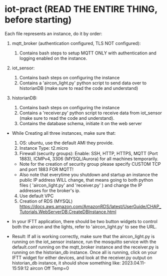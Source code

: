 # iot-pract (READ THE ENTIRE THING, before starting)

Each file represents an instance, do it by order:
1) mqtt_broker (authentication configured, TLS NOT configured):
   1) Contains bash steps to setup MQTT ONLY with authentication and logging enabled on the instance.
   
3) iot_sensor:
   1) Contains bash steps on configuring the instance
   2) Contains a 'aircon_light.py' python script to send data over to historianDB (make sure to read the code and understand)
       
4) historianDB:
   1) Contains bash steps on configuring the instance
   2) Contains a 'receiver.py' python script to receive data from iot_sensor (make sure to read the code and understand).
   3) Contains the database schema, initiate it on the web server
      
* While Creating all three instances, make sure that:
   1) OS: ubuntu, use the default AMI they provide.
   2) Instance Type: t2.micro
   3) Firewall (security groups): Enable: SSH, HTTP, HTTPS, MQTT (Port 1883), ICMPv4, 3306 (MYSQL/Aurora) for all machines temporarily.
   * Note for the creation of security group please specify CUSTOM TCP and port 1883 FOR MQTT!
   * Also note that everytime you shutdown and startup an instance the public IP address WILL change, that means going to both python files ( 'aircon_light.py' and 'receiver.py' ) and change the IP addresses for the broker's ip.
   4) Use default VPC
   5) Creation of RDS (MYSQL) https://docs.aws.amazon.com/AmazonRDS/latest/UserGuide/CHAP_Tutorials.WebServerDB.CreateDBInstance.html
   
* In your IFTT application, there should be two button widgets to control both the aircon and the lights, refer to 'aircon_light.py' to see the URL.
* Result: If all is working correctly, make sure that the aircon_light.py is running on the iot_sensor instance, run the mosquitto service with the default.conf running on the mqtt_broker instance and the receiver.py is running on the historian_db instance. Once all is running, click on your IFTT widget for either devices, and look at the receiver.py output on historian_db instance, it should show something like: 2023.04.11-15:59:12 aircon Off Temp=0


